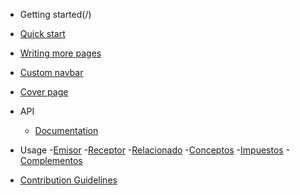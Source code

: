 - Getting started(/)

- [Quick start](quickstart.md)
- [Writing more pages](more-pages.md)
- [Custom navbar](custom-navbar.md)
- [Cover page](cover.md)


* API
    * [Documentation](https://docx.js.org/api/)
* Usage
-[Emisor](sat/emisor.md)
-[Receptor](sat/receptor.md)
-[Relacionado](sat/relacionado.md)
-[Conceptos](sat/conceptos.md)
-[Impuestos](sat/impuestos.md)
-[Complementos](sat/complementos.md)
  
* [Contribution Guidelines](contribution-guidelines.md)
